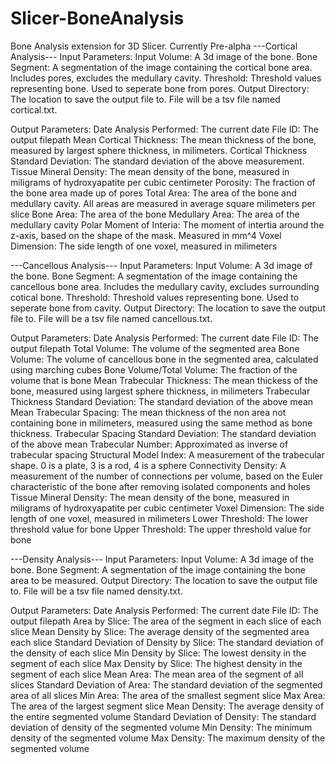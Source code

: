 # Slicer-BoneAnalysis
Bone Analysis extension for 3D Slicer. Currently Pre-alpha
---Cortical Analysis---
Input Parameters:
Input Volume: A 3d image of the bone.
Bone Segment: A segmentation of the image containing the cortical bone area. Includes pores, excludes the medullary cavity.
Threshold: Threshold values representing bone. Used to seperate bone from pores.
Output Directory: The location to save the output file to. File will be a tsv file named cortical.txt. 

Output Parameters:
Date Analysis Performed: The current date
File ID: The output filepath
Mean Cortical Thickness: The mean thickness of the bone, measured by largest sphere thickness, in milimeters.
Cortical Thickness Standard Deviation: The standard deviation of the above measurement.
Tissue Mineral Density: The mean density of the bone, measured in miligrams of hydroxyapatite per cubic centimeter
Porosity: The fraction of the bone area made up of pores
Total Area: The area of the bone and medullary cavity. All areas are measured in average square milimeters per slice
Bone Area: The area of the bone
Medullary Area: The area of the medullary cavity
Polar Moment of Interia: The moment of intertia around the z-axis, based on the shape of the mask. Measured in mm^4
Voxel Dimension: The side length of one voxel, measured in milimeters


---Cancellous Analysis---
Input Parameters:
Input Volume: A 3d image of the bone.
Bone Segment: A segmentation of the image containing the cancellous bone area. Includes the medullary cavity, excludes surrounding cotical bone.
Threshold: Threshold values representing bone. Used to seperate bone from cavity.
Output Directory: The location to save the output file to. File will be a tsv file named cancellous.txt.


Output Parameters:
Date Analysis Performed: The current date
File ID: The output filepath
Total Volume: The volume of the segmented area
Bone Volume: The volume of cancellous bone in the segmented area, calculated using marching cubes
Bone Volume/Total Volume: The fraction of the volume that is bone
Mean Trabecular Thickness: The mean thickess of the bone, measured using largest sphere thickness, in milimeters
Trabecular Thickness Standard Deviation: The standard deviation of the above mean
Mean Trabecular Spacing: The mean thickness of the non area not containing bone in milimeters, measured using the same method as bone thickness.
Trabecular Spacing Standard Deviation: The standard deviation of the above mean
Trabecular Number: Approximated as inverse of trabecular spacing
Structural Model Index: A measurement of the trabecular shape. 0 is a plate, 3 is a rod, 4 is a sphere
Connectivity Density: A measurement of the number of connections per volume, based on the Euler characteristic of the bone after removing isolated components and holes
Tissue Mineral Density: The mean density of the bone, measured in miligrams of hydroxyapatite per cubic centimeter
Voxel Dimension: The side length of one voxel, measured in milimeters
Lower Threshold: The lower threshold value for bone
Upper Threshold: The upper threshold value for bone

---Density Analysis---
Input Parameters:
Input Volume: A 3d image of the bone.
Bone Segment: A segmentation of the image containing the bone area to be measured.
Output Directory: The location to save the output file to. File will be a tsv file named density.txt.

Output Parameters:
Date Analysis Performed: The current date
File ID: The output filepath
Area by Slice: The area of the segment in each slice of each slice
Mean Density by Slice: The average density of the segmented area each slice
Standard Deviation of Density by Slice: The standard deviation of the density of each slice
Min Density by Slice: The lowest density in the segment of each slice
Max Density by Slice: The highest density in the segment of each slice
Mean Area: The mean area of the segment of all slices
Standard Deviation of Area: The standard deviation of the segmented area of all slices
Min Area: The area of the smallest segment slice
Max Area: The area of the largest segment slice
Mean Density: The average density of the entire segmented volume
Standard Deviation of Density: The standard deviation of density of the segmented volume
Min Density: The minimum density of the segmented volume
Max Density: The maximum density of the segmented volume
